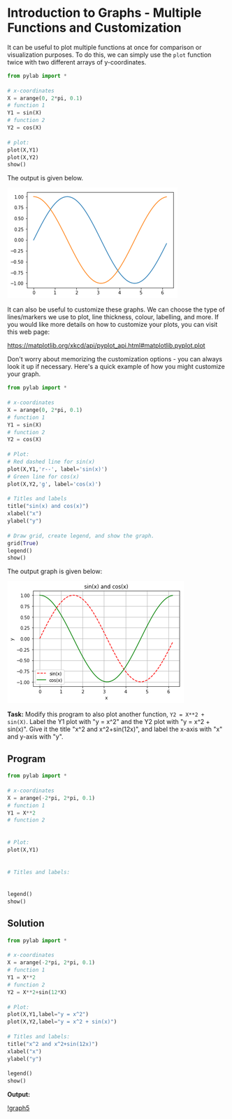 # Introduction to Graphs - Multiple Functions and Customization

It can be useful to plot multiple functions at once for comparison or visualization purposes. To do this, we can simply use the `plot` function twice with two different arrays of y-coordinates.

```python
from pylab import *

# x-coordinates
X = arange(0, 2*pi, 0.1)
# function 1
Y1 = sin(X)
# function 2
Y2 = cos(X)

# plot:
plot(X,Y1)
plot(X,Y2)
show()

```

The output is given below.

![graph3](images/graph3.png)

It can also be useful to customize these graphs. We can choose the type of lines/markers we use to plot, line thickness, colour, labelling, and more. If you would like more details on how to customize your plots, you can visit this web page:

https://matplotlib.org/xkcd/api/pyplot_api.html#matplotlib.pyplot.plot

Don't worry about memorizing the customization options - you can always look it up if necessary.
Here's a quick example of how you might customize your graph.
```python
from pylab import *

# x-coordinates
X = arange(0, 2*pi, 0.1)
# function 1
Y1 = sin(X)
# function 2
Y2 = cos(X)

# Plot:
# Red dashed line for sin(x)
plot(X,Y1,'r--', label='sin(x)')
# Green line for cos(x)
plot(X,Y2,'g', label='cos(x)')

# Titles and labels
title("sin(x) and cos(x)")
xlabel("x")
ylabel("y")

# Draw grid, create legend, and show the graph.
grid(True)
legend()
show()
```

The output graph is given below:

![graph4](images/graph4.png)

**Task:** Modify this program to also plot another function, `Y2 = X**2 + sin(X)`. Label the Y1 plot with "y = x^2" and the Y2 plot with "y = x^2 + sin(x)". Give it the title "x^2 and x^2+sin(12x)", and label the x-axis with "x" and y-axis with "y".

## Program
```python
from pylab import *

# x-coordinates
X = arange(-2*pi, 2*pi, 0.1)
# function 1
Y1 = X**2
# function 2


# Plot:
plot(X,Y1)


# Titles and labels:


legend()
show()
```

## Solution
```python
from pylab import *

# x-coordinates
X = arange(-2*pi, 2*pi, 0.1)
# function 1
Y1 = X**2
# function 2
Y2 = X**2+sin(12*X)

# Plot:
plot(X,Y1,label="y = x^2")
plot(X,Y2,label="y = x^2 + sin(x)")

# Titles and labels:
title("x^2 and x^2+sin(12x)")
xlabel("x")
ylabel("y")

legend()
show()
```

**Output:**

[!graph5](images/graph5.png)
